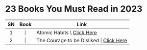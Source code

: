 # 23 Books You Must Read in 2023

| SN  | Book | Link |
| :---: | :---: | --- |
|1| <img src="https://github.com/psrana/23-Books-You-Must-Read-in-2023/assets/7460892/1bfd3c92-8304-4979-a7a2-9c99a24be947" width=20% height=20%> | Atomic Habits \\ <a href="https://www.youtube.com/shorts/9uOsB39DwGM"> Click Here</a> |
|2| <img src="https://github.com/psrana/23-Books-You-Must-Read-in-2023/assets/7460892/abd8ece4-5743-49d6-8909-0ff0e9821164" width=20% height=20%> | The Courage to be Disliked \| <a href="https://www.youtube.com/shorts/9uOsB39DwGM"> Click Here</a> |
